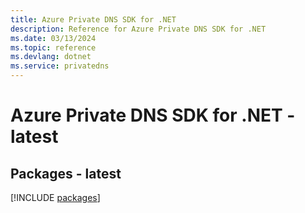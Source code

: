 ```yaml
---
title: Azure Private DNS SDK for .NET
description: Reference for Azure Private DNS SDK for .NET
ms.date: 03/13/2024
ms.topic: reference
ms.devlang: dotnet
ms.service: privatedns
---
```

# Azure Private DNS SDK for .NET - latest
## Packages - latest
[!INCLUDE [packages](private-dns-index.md)]